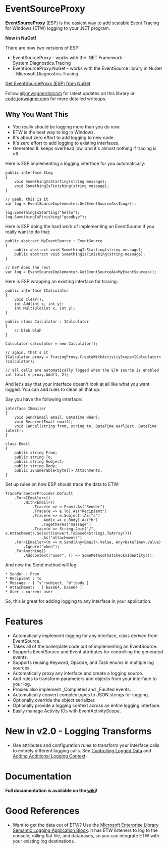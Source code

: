 # EventSourceProxy #

**EventSourceProxy** (ESP) is the easiest way to add scalable Event Tracing for Windows (ETW) logging to your .NET program.

**Now in NuGet!**

There are now two versions of ESP:

* EventSourceProxy - works with the .NET Framework - System.Diagnostics.Tracing
* EventSourceProxy.NuGet - works with the EventSource library in NuGet - Microsoft.Diagnostics.Tracing

[Get EventSourceProxy (ESP) from NuGet](http://nuget.org/packages/EventSourceProxy)


Follow [@jonwagnerdotcom](http://twitter.com/#!jonwagnerdotcom) for latest updates on this library or [code.jonwagner.com](http://code.jonwagner.com) for more detailed writeups.

## Why You Want This ##

- You really should be logging more than you do now.
- ETW is the best way to log in Windows.
- It's about zero effort to add logging to new code.
- It's zero effort to add logging to existing interfaces.
- Generated IL keeps overhead low, and it's almost nothing if tracing is off.

Here is ESP implementing a logging interface for you automatically:

	public interface ILog
	{
		void SomethingIsStarting(string message);
		void SomethingIsFinishing(string message);
	}

	// yeah, this is it
	var log = EventSourceImplementer.GetEventSourceAs<ILog>();

	log.SomethingIsStarting("hello");
	log.SomethingIsFinishing("goodbye");

Here is ESP doing the hard work of implementing an EventSource if you really want to do that:

	public abstract MyEventSource : EventSource
	{
		public abstract void SomethingIsStarting(string message);
		public abstract void SomethingIsFinishing(string message);
	}

	// ESP does the rest
	var log = EventSourceImplementer.GetEventSourceAs<MyEventSource>();

Here is ESP wrapping an existing interface for tracing:

	public interface ICalculator
	{
		void Clear();
		int Add(int x, int y);
		int Multiple(int x, int y);
	}

	public class Calculator : ICalculator
	{
		// blah blah
	}

	Calculator calculator = new Calculator();

	// again, that's it
	ICalculator proxy = TracingProxy.CreateWithActivityScope<ICalculator>(calculator);

	// all calls are automatically logged when the ETW source is enabled
	int total = proxy.Add(1, 2);

And let's say that your interface doesn't look at all like what you want logged. You can add rules to clean all that up:

Say you have the following interface:

	interface IEmailer
	{
		void Send(Email email, DateTime when);
		void Receive(Email email);
		void Cancel(string from, string to, DateTime earliest, DateTime latest);
	}

	class Email
	{
		public string From;
		public string To;
		public string Subject;
		public string Body;
		public IEnumerable<byte[]> Attachments; 
	}

Set up rules on how ESP should trace the data to ETW:

	TraceParameterProvider.Default
		.For<IEmailer>()
			.With<Email>()
				.Trace(e => e.From).As("Sender") 
				.Trace(e => e.To).As("Recipient")
				.Trace(e => e.Subject).As("s")
 					.And(e => e.Body).As("b")
					.TogetherAs("message")
				.Trace(e => String.Join("/", e.Attachments.Select(Convert.ToBase64String).ToArray()))
					.As("attachments")
		.For<IEmailer>(m => m.Send(Any<Email>.Value, Any<DateTime>.Value)
			.Ignore("when");
		.ForAnything()
			.AddContext("user", () => SomeMethodThatChecksIdentity());

And now the Send method will log:

	* Sender : From
	* Recipient : To
	* Message : { "s":subject, "b":body }
	* Attachments : [ base64, base64 ]
	* User : current user

So, this is great for adding logging to any interface in your application.

# Features #

* Automatically implement logging for any interface, class derived from EventSource.
* Takes all of the boilerplate code out of implementing an EventSource.
* Supports EventSource and Event attributes for controlling the generated events.
* Supports reusing Keyword, Opcode, and Task enums in multiple log sources.
* Automatically proxy any interface and create a logging source.
* Add rules to transform parameters and objects from your interface to your log.
* Proxies also implement _Completed and _Faulted events.
* Automatically convert complex types to JSON strings for logging.
* Optionally override the object serializer.
* Optionally provide a logging context across an entire logging interface.
* Easily manage Activity IDs with EventActivityScope.

# New in v2.0 - Logging Transforms #

* Use attributes and configuration rules to transform your interface calls to entirely different logging calls. See [Controlling Logged Data](https://github.com/jonwagner/EventSourceProxy/wiki/Controlling-Logged-Data) and [Adding Additional Logging Context](https://github.com/jonwagner/EventSourceProxy/wiki/Adding-Additional-Logging-Context).

# Documentation #

**Full documentation is available on the [wiki](https://github.com/jonwagner/EventSourceProxy/wiki)!**

# Good References #

* Want to get the data out of ETW? Use the [Microsoft Enterprise Library Semantic Logging Application Block](http://nuget.org/packages/EnterpriseLibrary.SemanticLogging/). It has ETW listeners to log to the console, rolling flat file, and databases, so you can integrate ETW with your existing log destinations.